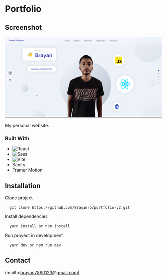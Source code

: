 # Portfolio

## Screenshot
![Screenshot](screenshot.png)

My personal website.

### Built With
* <img alt='React' src='https://img.shields.io/badge/React-20232A?style=for-the-badge&logo=react&logoColor=61DAFB'>
* <img alt='Sass' src='https://img.shields.io/badge/Sass-CC6699?style=for-the-badge&logo=sass&logoColor=white'>
* <img alt='Vite' src='https://img.shields.io/badge/Vite-B73BFE?style=for-the-badge&logo=vite&logoColor=FFD62E'>
* Sanity
* Framer Motion

## Installation
Clone project 
```
  git clone https://github.com/Brayanro/portfolio-v2.git
```

Install dependencies
```
  yarn install or npm install
```

Run proyect in development
```
  yarn dev or npm run dev
```

## Contact
(mailto:brayan7890123@gmail.com)